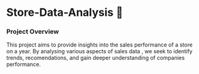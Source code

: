 # Store-Data-Analysis 🏪

### Project Overview
This project aims to provide insights into the sales performance of a store on a year. By analysing various aspects of sales data , we seek to identify trends, recomendations, and gain deeper understanding of companies performance.
